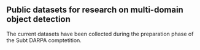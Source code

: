
## Public datasets for research  on multi-domain object detection
The current datasets have been collected during the preparation phase of the Subt DARPA comptetition.

